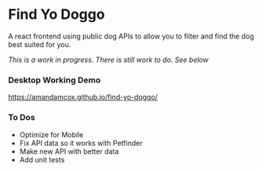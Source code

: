 # Find Yo Doggo

A react frontend using public dog APIs to allow you to filter and find the dog best suited for you.

*This is a work in progress. There is still work to do. See below*

### Desktop Working Demo

https://amandamcox.github.io/find-yo-doggo/

### To Dos

-   Optimize for Mobile
-   Fix API data so it works with Petfinder
-   Make new API with better data
- Add unit tests
